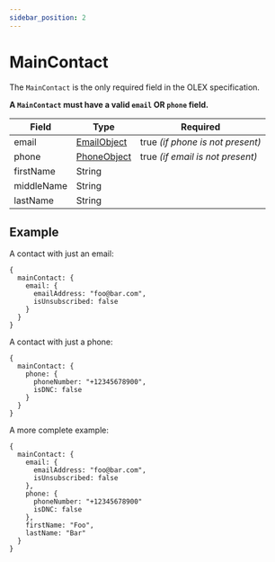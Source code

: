 ```yaml
---
sidebar_position: 2
---
```


# MainContact

The `MainContact` is the only required field in the OLEX specification.

**A `MainContact` must have a valid `email` OR `phone` field.**

| Field        | Type                              | Required                         |
|--------------|-----------------------------------|--------------------------------  |
| email        | [EmailObject](/docs/email-object) | true *(if phone is not present)* |
| phone        | [PhoneObject](/docs/phone-object) | true *(if email is not present)* |
| firstName    | String                            |                                  |
| middleName   | String                            |                                  |
| lastName     | String                            |                                  |

## Example

A contact with just an email:

```
{
  mainContact: {
    email: {
      emailAddress: "foo@bar.com",
      isUnsubscribed: false
    }
  }
}
```

A contact with just a phone:

```
{
  mainContact: {
    phone: {
      phoneNumber: "+12345678900",
      isDNC: false
    }
  }
}
```

A more complete example:

```
{
  mainContact: {
    email: {
      emailAddress: "foo@bar.com",
      isUnsubscribed: false
    },
    phone: {
      phoneNumber: "+12345678900"
      isDNC: false
    },
    firstName: "Foo",
    lastName: "Bar"
  }
}
```
